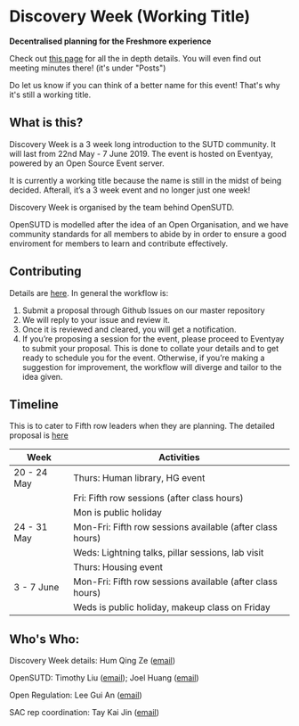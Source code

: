# Discovery Week (Working Title)
**Decentralised planning for the Freshmore experience**

Check out [this page](https://open.sutd.dev/discovery-week-working-title/) for all the in depth details. You will even find out meeting minutes there! (it's under "Posts")

Do let us know if you can think of a better name for this event! That's why it's still a working title.

## What is this?
Discovery Week is a 3 week long introduction to the SUTD community. It will last from 22nd May - 7 June 2019. The event is hosted on Eventyay, powered by an Open Source Event server.

It is currently a working title because the name is still in the midst of being decided. Afterall, it’s a 3 week event and no longer just one week!

Discovery Week is organised by the team behind OpenSUTD.

OpenSUTD is modelled after the idea of an Open Organisation, and we have community standards for all members to abide by in order to ensure a good enviroment for members to learn and contribute effectively.

## Contributing
Details are [here](https://open.sutd.dev/discovery-week-working-title/contributing/).
In general the workflow is:
1. Submit a proposal through Github Issues on our master repository
2. We will reply to your issue and review it.
3. Once it is reviewed and cleared, you will get a notification.
4. If you’re proposing a session for the event, please proceed to Eventyay to submit your proposal. This is done to collate your details and to get ready to schedule you for the event. Otherwise, if you’re making a suggestion for improvement, the workflow will diverge and tailor to the idea given.


## Timeline
This is to cater to Fifth row leaders when they are planning. The detailed proposal is [here](https://open.sutd.dev/discovery-week-working-title/proposal_details/)

|Week|Activities|
|--|--|
|20 - 24 May|Thurs: Human library, HG event|
||Fri: Fifth row sessions (after class hours)|
||Mon is public holiday|
|24 - 31 May|Mon-Fri: Fifth row sessions available (after class hours)|
||Weds: Lightning talks, pillar sessions, lab visit|
||Thurs: Housing event|
|3 - 7 June|Mon-Fri: Fifth row sessions available (after class hours)|
||Weds is public holiday, makeup class on Friday|


## Who's Who:

Discovery Week details: Hum Qing Ze ([email](qingze_hum@mymail.sutd.edu.sg))

OpenSUTD: Timothy Liu ([email](timothy_liu@mymail.sutd.edu.sg)); Joel Huang ([email](joel_huang@mymail.sutd.edu.sg))

Open Regulation: Lee Gui An ([email](guian_lee@mymail.sutd.edu.sg))

SAC rep coordination: Tay Kai Jin ([email](kayjin_tay@mymail.sutd.edu.sg))
